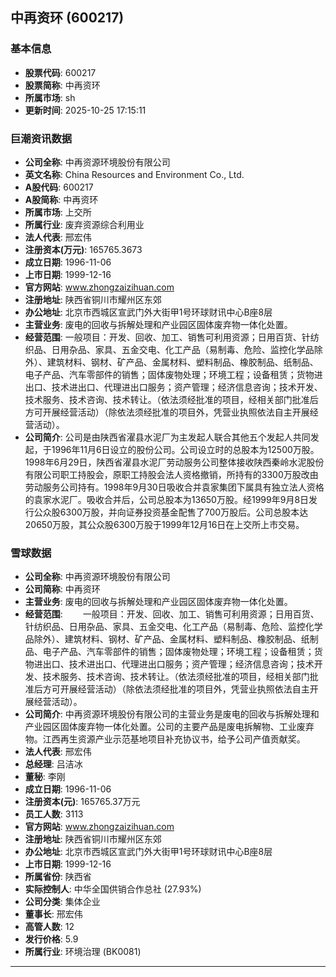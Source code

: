 ## 中再资环 (600217)

### 基本信息

- **股票代码**: 600217
- **股票简称**: 中再资环
- **所属市场**: sh
- **更新时间**: 2025-10-25 17:15:11

### 巨潮资讯数据

- **公司全称**: 中再资源环境股份有限公司
- **英文名称**: China Resources and Environment Co., Ltd.
- **A股代码**: 600217
- **A股简称**: 中再资环
- **所属市场**: 上交所
- **所属行业**: 废弃资源综合利用业
- **法人代表**: 邢宏伟
- **注册资本(万元)**: 165765.3673
- **成立日期**: 1996-11-06
- **上市日期**: 1999-12-16
- **官方网站**: www.zhongzaizihuan.com
- **注册地址**: 陕西省铜川市耀州区东郊
- **办公地址**: 北京市西城区宣武门外大街甲1号环球财讯中心B座8层
- **主营业务**: 废电的回收与拆解处理和产业园区固体废弃物一体化处置。
- **经营范围**: 一般项目：开发、回收、加工、销售可利用资源；日用百货、针纺织品、日用杂品、家具、五金交电、化工产品（易制毒、危险、监控化学品除外）、建筑材料、钢材、矿产品、金属材料、塑料制品、橡胶制品、纸制品、电子产品、汽车零部件的销售；固体废物处理；环境工程；设备租赁；货物进出口、技术进出口、代理进出口服务；资产管理；经济信息咨询；技术开发、技术服务、技术咨询、技术转让。（依法须经批准的项目，经相关部门批准后方可开展经营活动）（除依法须经批准的项目外，凭营业执照依法自主开展经营活动）。
- **公司简介**: 公司是由陕西省濯县水泥厂为主发起人联合其他五个发起人共同发起，于1996年11月6日设立的股份公司。公司设立时的总股本为12500万股。1998年6月29日，陕西省濯县水泥厂劳动服务公司整体接收陕西秦岭水泥股份有限公司职工持股会，原职工持股会法人资格撤销，所持有的3300万股改由劳动服务公司持有。1998年9月30日吸收合并袁家集团下属具有独立法人资格的袁家水泥厂。吸收合并后，公司总股本为13650万股。经1999年9月8日发行公众股6300万股，并向证券投资基金配售了700万股后。公司总股本达20650万股，其公众股6300万股于1999年12月16日在上交所上市交易。

### 雪球数据

- **公司全称**: 中再资源环境股份有限公司
- **公司简称**: 中再资环
- **主营业务**: 废电的回收与拆解处理和产业园区固体废弃物一体化处置。
- **经营范围**: 　　一般项目：开发、回收、加工、销售可利用资源；日用百货、针纺织品、日用杂品、家具、五金交电、化工产品（易制毒、危险、监控化学品除外）、建筑材料、钢材、矿产品、金属材料、塑料制品、橡胶制品、纸制品、电子产品、汽车零部件的销售；固体废物处理；环境工程；设备租赁；货物进出口、技术进出口、代理进出口服务；资产管理；经济信息咨询；技术开发、技术服务、技术咨询、技术转让。（依法须经批准的项目，经相关部门批准后方可开展经营活动）（除依法须经批准的项目外，凭营业执照依法自主开展经营活动）。
- **公司简介**: 中再资源环境股份有限公司的主营业务是废电的回收与拆解处理和产业园区固体废弃物一体化处置。公司的主要产品是废电拆解物、工业废弃物。江西再生资源产业示范基地项目补充协议书，给予公司产值贡献奖。
- **法人代表**: 邢宏伟
- **总经理**: 吕洁冰
- **董秘**: 李刚
- **成立日期**: 1996-11-06
- **注册资本(元)**: 165765.37万元
- **员工人数**: 3113
- **官方网站**: www.zhongzaizihuan.com
- **注册地址**: 陕西省铜川市耀州区东郊
- **办公地址**: 北京市西城区宣武门外大街甲1号环球财讯中心B座8层
- **上市日期**: 1999-12-16
- **所属省份**: 陕西省
- **实际控制人**: 中华全国供销合作总社 (27.93%)
- **公司分类**: 集体企业
- **董事长**: 邢宏伟
- **高管人数**: 12
- **发行价格**: 5.9
- **所属行业**: 环境治理 (BK0081)

---